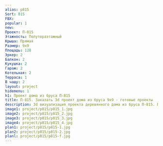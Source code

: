 ```yaml
---
alias: p815
Sort: 815
FBX: 
popular: 1
new: 
Проект: П-815
Этажность: Полутораэтажный
Крыша: Прямая
Размер: 9х9
Площадь: 128
Эркер: 2
Балкон: 2
Кукушка: 2
Гараж: 2
Котельная: 2
Терраса: 1
В чашу: 2
layout: project
hidemenu: 1
h1: Проект дома из бруса П-815
title: П-815. Заказать 3d проект дома из бруса 9х9 - готовые проекты
description: 3d визуализация проекта деревянного дома из бруса П-815. Площадь 128 м2, размер 9х9. Вы можете внести любые изменения в проект.
image1: project/p815/p815_1.jpg
image2: project/p815/p815_2.jpg
image3: project/p815/p815_3.jpg
image4: project/p815/p815_4.jpg
plan1: project/p815/p815-1.jpg
plan2: project/p815/p815-2.jpg
planl: project/p815/p815-f.jpg
---
```

